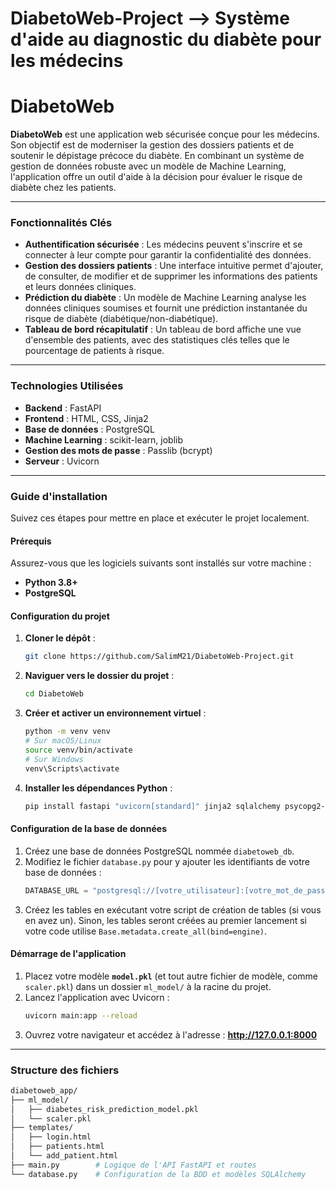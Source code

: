 # DiabetoWeb-Project --> Système d'aide au diagnostic du diabète pour les médecins

# DiabetoWeb

**DiabetoWeb** est une application web sécurisée conçue pour les médecins. Son objectif est de moderniser la gestion des dossiers patients et de soutenir le dépistage précoce du diabète. En combinant un système de gestion de données robuste avec un modèle de Machine Learning, l'application offre un outil d'aide à la décision pour évaluer le risque de diabète chez les patients.

---

### Fonctionnalités Clés

* **Authentification sécurisée** : Les médecins peuvent s'inscrire et se connecter à leur compte pour garantir la confidentialité des données.
* **Gestion des dossiers patients** : Une interface intuitive permet d'ajouter, de consulter, de modifier et de supprimer les informations des patients et leurs données cliniques.
* **Prédiction du diabète** : Un modèle de Machine Learning analyse les données cliniques soumises et fournit une prédiction instantanée du risque de diabète (diabétique/non-diabétique).
* **Tableau de bord récapitulatif** : Un tableau de bord affiche une vue d'ensemble des patients, avec des statistiques clés telles que le pourcentage de patients à risque.

---

### Technologies Utilisées

* **Backend** : FastAPI
* **Frontend** : HTML, CSS, Jinja2
* **Base de données** : PostgreSQL
* **Machine Learning** : scikit-learn, joblib
* **Gestion des mots de passe** : Passlib (bcrypt)
* **Serveur** : Uvicorn

---

### Guide d'installation

Suivez ces étapes pour mettre en place et exécuter le projet localement.

#### Prérequis
Assurez-vous que les logiciels suivants sont installés sur votre machine :
* **Python 3.8+**
* **PostgreSQL**

#### Configuration du projet
1.  **Cloner le dépôt** :
    ```bash
    git clone https://github.com/SalimM21/DiabetoWeb-Project.git
    ```
2.  **Naviguer vers le dossier du projet** :
    ```bash
    cd DiabetoWeb
    ```
3.  **Créer et activer un environnement virtuel** :
    ```bash
    python -m venv venv
    # Sur macOS/Linux
    source venv/bin/activate
    # Sur Windows
    venv\Scripts\activate
    ```
4.  **Installer les dépendances Python** :
    ```bash
    pip install fastapi "uvicorn[standard]" jinja2 sqlalchemy psycopg2-binary passlib[bcrypt]
    ```

#### Configuration de la base de données
1.  Créez une base de données PostgreSQL nommée `diabetoweb_db`.
2.  Modifiez le fichier `database.py` pour y ajouter les identifiants de votre base de données :
    ```python
    DATABASE_URL = "postgresql://[votre_utilisateur]:[votre_mot_de_passe]@[votre_hôte]:5432/diabetoweb_db"
    ```
3.  Créez les tables en exécutant votre script de création de tables (si vous en avez un). Sinon, les tables seront créées au premier lancement si votre code utilise `Base.metadata.create_all(bind=engine)`.

#### Démarrage de l'application
1.  Placez votre modèle **`model.pkl`** (et tout autre fichier de modèle, comme `scaler.pkl`) dans un dossier `ml_model/` à la racine du projet.
2.  Lancez l'application avec Uvicorn :
    ```bash
    uvicorn main:app --reload
    ```
3.  Ouvrez votre navigateur et accédez à l'adresse : **http://127.0.0.1:8000**

---

### Structure des fichiers

```bash
diabetoweb_app/
├── ml_model/
│   ├── diabetes_risk_prediction_model.pkl
│   └── scaler.pkl 
├── templates/
│   ├── login.html
│   ├── patients.html
│   └── add_patient.html
├── main.py        # Logique de l'API FastAPI et routes
└── database.py    # Configuration de la BDD et modèles SQLAlchemy

```

